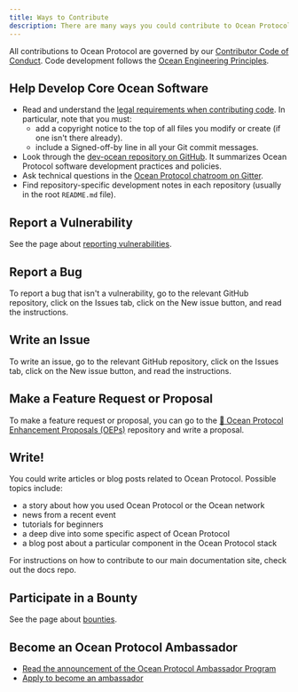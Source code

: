 ```yaml
---
title: Ways to Contribute
description: There are many ways you could contribute to Ocean Protocol.
---
```


All contributions to Ocean Protocol are governed by our [Contributor Code of Conduct](/concepts/code-of-conduct/).
Code development follows the [Ocean Engineering Principles](/concepts/principles/).

## Help Develop Core Ocean Software

- Read and understand the [legal requirements when contributing code](/concepts/legal-reqs/). In particular, note that you must:
  - add a copyright notice to the top of all files you modify or create (if one isn't there already).
  - include a Signed-off-by line in all your Git commit messages.
- Look through the [dev-ocean repository on GitHub](https://github.com/oceanprotocol/dev-ocean). It summarizes Ocean Protocol software development practices and policies.
- Ask technical questions in the [Ocean Protocol chatroom on Gitter](https://gitter.im/oceanprotocol/Lobby).
- Find repository-specific development notes in each repository (usually in the root `README.md` file).

## Report a Vulnerability

See the page about [reporting vulnerabilities](/concepts/vulnerabilities/).

## Report a Bug

To report a bug that isn't a vulnerability, go to the relevant GitHub repository, click on the Issues tab, click on the New issue button, and read the instructions.

## Write an Issue

To write an issue, go to the relevant GitHub repository, click on the Issues tab, click on the New issue button, and read the instructions.

## Make a Feature Request or Proposal

To make a feature request or proposal, you can go to the [🐙 Ocean Protocol Enhancement Proposals (OEPs)](https://github.com/oceanprotocol/OEPs/) repository and write a proposal.

<repo name="OEPs"></repo>

## Write!

You could write articles or blog posts related to Ocean Protocol. Possible topics include:

- a story about how you used Ocean Protocol or the Ocean network
- news from a recent event
- tutorials for beginners
- a deep dive into some specific aspect of Ocean Protocol
- a blog post about a particular component in the Ocean Protocol stack

For instructions on how to contribute to our main documentation site, check out the docs repo.

<repo name="docs"></repo>

## Participate in a Bounty

See the page about [bounties](/concepts/bounties/).

## Become an Ocean Protocol Ambassador

- [Read the announcement of the Ocean Protocol Ambassador Program](https://blog.oceanprotocol.com/envoys-of-the-new-data-economy-ocean-protocol-ambassadors-3816a0e63611)
- [Apply to become an ambassador](https://oceanprotocol.com/#ambassadors)
